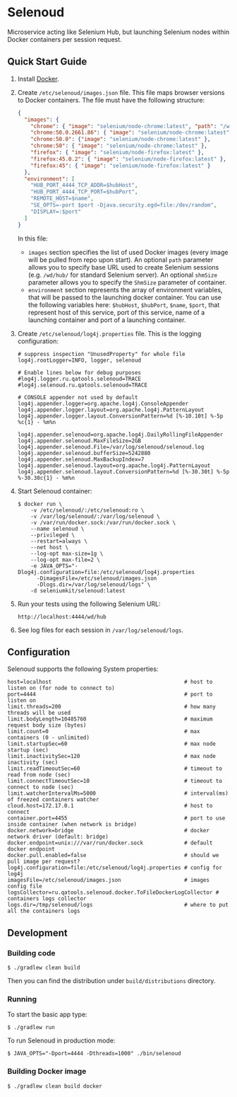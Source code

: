 # Selenoud
Microservice acting like Selenium Hub, but launching Selenium nodes within Docker containers per session request.


## Quick Start Guide
1. Install [Docker](https://www.docker.com/).
2. Create ```/etc/selenoud/images.json``` file. This file maps browser versions to Docker containers. The file must have the following structure:                                                                                        
    ```json
    {
      "images": {
        "chrome": { "image": "selenium/node-chrome:latest", "path": "/wd/hub/", "shmSize": 268435456 },
        "chrome:50.0.2661.86": { "image": "selenium/node-chrome:latest" },
        "chrome:50.0": {"image": "selenium/node-chrome:latest" },
        "chrome:50": { "image": "selenium/node-chrome:latest" },
        "firefox": { "image": "selenium/node-firefox:latest" },
        "firefox:45.0.2": { "image": "selenium/node-firefox:latest" },
        "firefox:45": { "image": "selenium/node-firefox:latest" }
      },
      "environment": [
        "HUB_PORT_4444_TCP_ADDR=$hubHost",
        "HUB_PORT_4444_TCP_PORT=$hubPort",
        "REMOTE_HOST=$name",
        "SE_OPTS=-port $port -Djava.security.egd=file:/dev/random",
        "DISPLAY=:$port"
      ]
    }
    ```
    In this file:
    * `images` section specifies the list of used Docker images (every image will be pulled from repo upon start). 
        An optional ```path``` parameter allows you to specify base URL used to create Selenium sessions (e.g. ```/wd/hub/``` for standard Selenium server). 
        An optional ```shmSize``` parameter allows you to specify the `ShmSize` parameter of container.
    * `environment` section represents the array of environment variables, that will be passed to the launching docker container. 
    You can use the following variables here: `$hubHost`, `$hubPort`, `$name`, `$port`, that represent host of this service,
    port of this service, name of a launching container and port of a launching container.

3. Create ```/etc/selenoud/log4j.properties``` file. This is the logging configuration:
    ```
    # suppress inspection "UnusedProperty" for whole file
    log4j.rootLogger=INFO, logger, selenoud

    # Enable lines below for debug purposes
    #log4j.logger.ru.qatools.selenoud=TRACE
    #log4j.selenoud.ru.qatools.selenoud=TRACE

    # CONSOLE appender not used by default
    log4j.appender.logger=org.apache.log4j.ConsoleAppender
    log4j.appender.logger.layout=org.apache.log4j.PatternLayout
    log4j.appender.logger.layout.ConversionPattern=%d [%-10.10t] %-5p %c{1} - %m%n

    log4j.appender.selenoud=org.apache.log4j.DailyRollingFileAppender
    log4j.appender.selenoud.MaxFileSize=2GB
    log4j.appender.selenoud.File=/var/log/selenoud/selenoud.log
    log4j.appender.selenoud.bufferSize=5242880
    log4j.appender.selenoud.MaxBackupIndex=7
    log4j.appender.selenoud.layout=org.apache.log4j.PatternLayout
    log4j.appender.selenoud.layout.ConversionPattern=%d [%-30.30t] %-5p %-30.30c{1} - %m%n
    ```

4. Start Selenoud container:
    ```
    $ docker run \
        -v /etc/selenoud/:/etc/selenoud:ro \
        -v /var/log/selenoud/:/var/log/selenoud \
        -v /var/run/docker.sock:/var/run/docker.sock \
        --name selenoud \
        --privileged \
        --restart=always \
        --net host \
        --log-opt max-size=1g \
        --log-opt max-file=2 \
        -e JAVA_OPTS="-Dlog4j.configuration=file:/etc/selenoud/log4j.properties
          -DimagesFile=/etc/selenoud/images.json
          -Dlogs.dir=/var/log/selenoud/logs" \
        -d seleniumkit/selenoud:latest
    ```

5. Run your tests using the following Selenium URL:
    ```
    http://localhost:4444/wd/hub
    ```
6. See log files for each session in ```/var/log/selenoud/logs```.

## Configuration

Selenoud supports the following System properties:
```properties
host=localhost                                          # host to listen on (for node to connect to)
port=4444                                               # port to listen on
limit.threads=200                                       # how many threads will be used
limit.bodyLength=10485760                               # maximum request body size (bytes)
limit.count=0                                           # max containers (0 - unlimited)
limit.startupSec=60                                     # max node startup (sec)
limit.inactivitySec=120                                 # max node inactivity (sec)
limit.readTimeoutSec=60                                 # timeout to read from node (sec)
limit.connectTimeoutSec=10                              # timeout to connect to node (sec)
limit.watcherIntervalMs=5000                            # interval(ms) of freezed containers watcher
cloud.host=172.17.0.1                                   # host to connect
container.port=4455                                     # port to use inside container (when network is bridge)
docker.network=bridge                                   # docker network driver (default: bridge)
docker.endpoint=unix:///var/run/docker.sock             # default docker endpoint
docker.pull.enabled=false                               # should we pull image per request? 
log4j.configuration=file:/etc/selenoud/log4j.properties # config for log4j
imagesFile=/etc/selenoud/images.json                    # images config file
logsCollector=ru.qatools.selenoud.docker.ToFileDockerLogCollector # containers logs collector
logs.dir=/tmp/selenoud/logs                             # where to put all the containers logs
```

## Development
### Building code

```
$ ./gradlew clean build
```

Then you can find the distribution under `build/distributions` directory.

### Running
To start the basic app type:
```
$ ./gradlew run
```
To run Selenoud in production mode: 

```$ JAVA_OPTS="-Dport=4444 -Dthreads=1000" ./bin/selenoud```

### Building Docker image

```
$ ./gradlew clean build docker
```